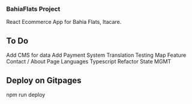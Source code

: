 ### BahiaFlats Project
React Ecommerce App for Bahia Flats, Itacare.

## To Do
Add CMS for data
Add Payment System
Translation
Testing
Map Feature
Contact / About Page
Languages 
Typescript
Refactor State MGMT
## Deploy on Gitpages
npm run deploy

